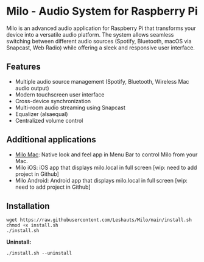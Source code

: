 # Milo - Audio System for Raspberry Pi

Milo is an advanced audio application for Raspberry Pi that transforms your device into a versatile audio platform. The system allows seamless switching between different audio sources (Spotify, Bluetooth, macOS via Snapcast, Web Radio) while offering a sleek and responsive user interface.

## Features

- Multiple audio source management (Spotify, Bluetooth, Wireless Mac audio output)
- Modern touchscreen user interface
- Cross-device synchronization
- Multi-room audio streaming using Snapcast
- Equalizer (alsaequal)
- Centralized volume control

## Additional applications 
- [Milo Mac](https://github.com/Leshauts/Milo-Mac): Native look and feel app in Menu Bar to control Milo from your Mac.
- Milo iOS: iOS app that displays milo.local in full screen [wip: need to add project in Github]
- Milo Android: Android app that displays milo.local in full screen [wip: need to add project in Github]


## Installation
```
wget https://raw.githubusercontent.com/Leshauts/Milo/main/install.sh
chmod +x install.sh
./install.sh
```
**Uninstall:**
```
./install.sh --uninstall
````
